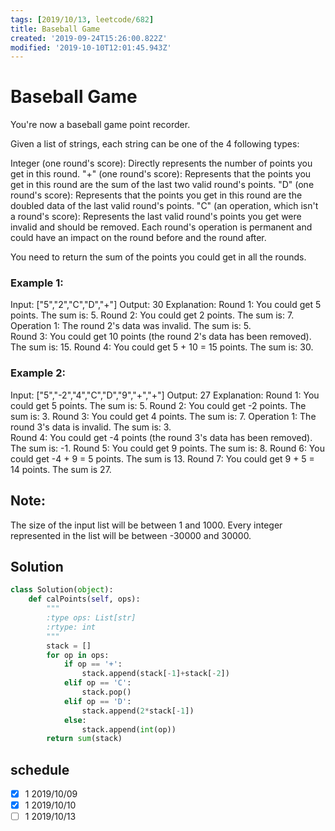 ```yaml
---
tags: [2019/10/13, leetcode/682]
title: Baseball Game
created: '2019-09-24T15:26:00.822Z'
modified: '2019-10-10T12:01:45.943Z'
---
```


# Baseball Game

You're now a baseball game point recorder.

Given a list of strings, each string can be one of the 4 following types:

Integer (one round's score): Directly represents the number of points you get in this round.
"+" (one round's score): Represents that the points you get in this round are the sum of the last two valid round's points.
"D" (one round's score): Represents that the points you get in this round are the doubled data of the last valid round's points.
"C" (an operation, which isn't a round's score): Represents the last valid round's points you get were invalid and should be removed.
Each round's operation is permanent and could have an impact on the round before and the round after.

You need to return the sum of the points you could get in all the rounds.

### Example 1:
Input: ["5","2","C","D","+"]
Output: 30
Explanation: 
Round 1: You could get 5 points. The sum is: 5.
Round 2: You could get 2 points. The sum is: 7.
Operation 1: The round 2's data was invalid. The sum is: 5.  
Round 3: You could get 10 points (the round 2's data has been removed). The sum is: 15.
Round 4: You could get 5 + 10 = 15 points. The sum is: 30.

### Example 2:

Input: ["5","-2","4","C","D","9","+","+"]
Output: 27
Explanation: 
Round 1: You could get 5 points. The sum is: 5.
Round 2: You could get -2 points. The sum is: 3.
Round 3: You could get 4 points. The sum is: 7.
Operation 1: The round 3's data is invalid. The sum is: 3.  
Round 4: You could get -4 points (the round 3's data has been removed). The sum is: -1.
Round 5: You could get 9 points. The sum is: 8.
Round 6: You could get -4 + 9 = 5 points. The sum is 13.
Round 7: You could get 9 + 5 = 14 points. The sum is 27.

## Note:
The size of the input list will be between 1 and 1000.
Every integer represented in the list will be between -30000 and 30000.

## Solution

```python
class Solution(object):
    def calPoints(self, ops):
        """
        :type ops: List[str]
        :rtype: int
        """
        stack = []
        for op in ops:
            if op == '+':
                stack.append(stack[-1]+stack[-2])
            elif op == 'C':
                stack.pop()
            elif op == 'D':
                stack.append(2*stack[-1])
            else:
                stack.append(int(op))
        return sum(stack)
```

## schedule

* [x] 1 2019/10/09
* [x] 1 2019/10/10
* [ ] 1 2019/10/13
